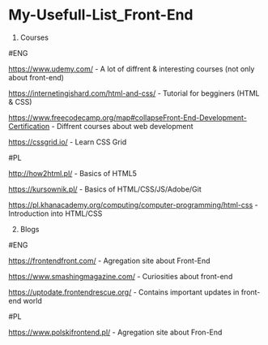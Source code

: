 # My-Usefull-List_Front-End

1) Courses

#ENG

https://www.udemy.com/ - A lot of diffrent & interesting courses (not only about front-end)

https://internetingishard.com/html-and-css/ - Tutorial for begginers (HTML & CSS)

https://www.freecodecamp.org/map#collapseFront-End-Development-Certification - Diffrent courses about web development

https://cssgrid.io/ - Learn CSS Grid

#PL

http://how2html.pl/ - Basics of HTML5

https://kursownik.pl/ - Basics of HTML/CSS/JS/Adobe/Git

https://pl.khanacademy.org/computing/computer-programming/html-css - Introduction into HTML/CSS

2) Blogs

#ENG

https://frontendfront.com/ - Agregation site about Front-End

https://www.smashingmagazine.com/ - Curiosities about front-end

https://uptodate.frontendrescue.org/ - Contains important updates in front-end world

#PL

https://www.polskifrontend.pl/ - Agregation site about Fron-End
